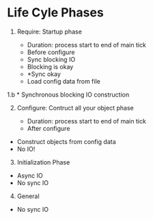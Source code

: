 # Life Cyle Phases

1. Require: Startup phase 

	* Duration: process start to end of main tick
	* Before configure
	* Sync blocking IO
	* Blocking is okay
	* *Sync okay
	* Load config data from file

1.b
	* Synchronous blocking IO construction

2. Configure: Contruct all your object phase

	* Duration: process start to end of main tick
	* After configure
  * Construct objects from config data
  * No IO!

3. Initialization Phase

  * Async IO
  * No sync IO

4. General

  * No sync IO


